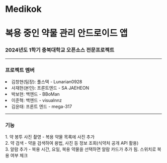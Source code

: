 # Medikok
<h1>복용 중인 약물 관리 안드로이드 앱</h1>
<h3>2024년도 1학기 충북대학교 오픈소스 전문프로젝트</h3>
<hr>
<h3>프로젝트 멤버</h3>
<li>김창현(팀장): 풀스택 - Lunarian0928 <thanks092834@gmail.com> </li>
<li>사재헌(본인): 프론트엔드 - SA JAEHEON <jls15900@gmail.com> </li>
<li>박보현: 백엔드 - BBoMan <parksuga2001@gmail.com> </li>
<li>이준혁: 백엔드 - visualnnz <mamlew0198@gmail.com> </li>
<li>김윤태: 프론트 엔드 - mega-317 <mega31712@gmail.com> </li>
<hr>
<h3>기능</h3>
1. 약 봉투 사진 촬영 - 복용 약물 목록에 사진 추가<br>
2. 약 검색 - 약을 검색하여 용법, 사진 등 정보 조회(식약처 공개 API 활용)<br>
3. 알람 추가 - 복용 시간, 요일, 복용 약물을 선택하면 알람 카드가 추가 됨. 스위치로 복용 여부 체크<br>
